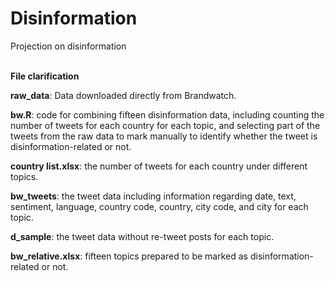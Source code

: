 # Disinformation
Projection on disinformation
<br/><br/>

**File clarification**

**raw_data**: Data downloaded directly from Brandwatch. 

**bw.R**: code for combining fifteen disinformation data, including counting the number of tweets for each country for each topic, and selecting part of the tweets from the raw data to mark manually to identify whether the tweet is disinformation-related or not. 


**country list.xlsx**: the number of tweets for each country under different topics.

**bw_tweets**: the tweet data including information regarding date, text, sentiment, language, country code, country, city code, and city for each topic.

**d_sample**: the tweet data without re-tweet posts for each topic. 

**bw_relative.xlsx**: fifteen topics prepared to be marked as disinformation-related or not. 
